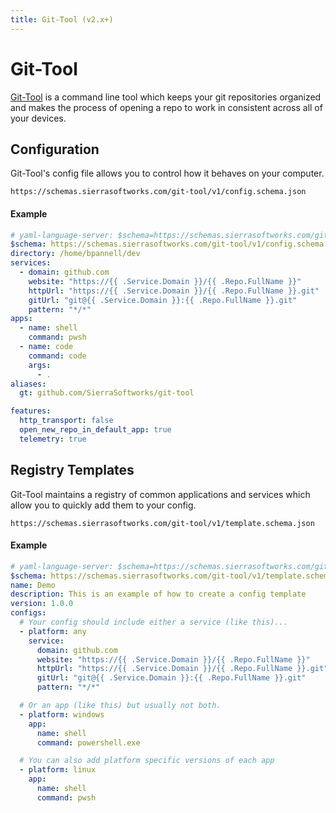 ```yaml
---
title: Git-Tool (v2.x+)
---
```


# Git-Tool <Badge text="json-schema"/>
[Git-Tool](https://git-tool.sierrasoftworks.com) is a command line tool which keeps
your git repositories organized and makes the process of opening a repo to work in
consistent across all of your devices.

## Configuration
Git-Tool's config file allows you to control how it behaves on your computer.

```
https://schemas.sierrasoftworks.com/git-tool/v1/config.schema.json
```

#### Example
```yaml
# yaml-language-server: $schema=https://schemas.sierrasoftworks.com/git-tool/v1/config.schema.json
$schema: https://schemas.sierrasoftworks.com/git-tool/v1/config.schema.json
directory: /home/bpannell/dev
services:
  - domain: github.com
    website: "https://{{ .Service.Domain }}/{{ .Repo.FullName }}"
    httpUrl: "https://{{ .Service.Domain }}/{{ .Repo.FullName }}.git"
    gitUrl: "git@{{ .Service.Domain }}:{{ .Repo.FullName }}.git"
    pattern: "*/*"
apps:
  - name: shell
    command: pwsh
  - name: code
    command: code
    args:
      - .
aliases:
  gt: github.com/SierraSoftworks/git-tool

features:
  http_transport: false
  open_new_repo_in_default_app: true
  telemetry: true
```

## Registry Templates
Git-Tool maintains a registry of common applications and services which allow you
to quickly add them to your config.

```
https://schemas.sierrasoftworks.com/git-tool/v1/template.schema.json
```

#### Example
```yaml
# yaml-language-server: $schema=https://schemas.sierrasoftworks.com/git-tool/v1/template.schema.json
$schema: https://schemas.sierrasoftworks.com/git-tool/v1/template.schema.json
name: Demo
description: This is an example of how to create a config template
version: 1.0.0
configs:
  # Your config should include either a service (like this)...
  - platform: any
    service:
      domain: github.com
      website: "https://{{ .Service.Domain }}/{{ .Repo.FullName }}"
      httpUrl: "https://{{ .Service.Domain }}/{{ .Repo.FullName }}.git"
      gitUrl: "git@{{ .Service.Domain }}:{{ .Repo.FullName }}.git"
      pattern: "*/*"

  # Or an app (like this) but usually not both.
  - platform: windows
    app:
      name: shell
      command: powershell.exe

  # You can also add platform specific versions of each app
  - platform: linux
    app:
      name: shell
      command: pwsh
```
